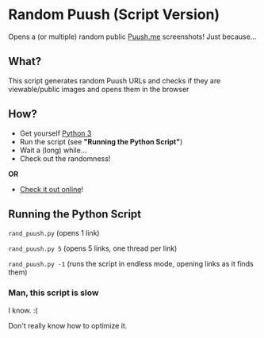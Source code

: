 # Random Puush (Script Version)
Opens a (or multiple) random public [Puush.me](http://puush.me) screenshots!
Just because...

## What?
This script generates random Puush URLs and checks if they are viewable/public images and opens them in the browser

## How?
* Get yourself [Python 3](https://www.python.org/downloads/)
* Run the script (see **"Running the Python Script"**)
* Wait a (long) while...
* Check out the randomness!

**OR**

* [Check it out online](https://github.com/Maxzilla60/Random-Puush/tree/flask-website)!

## Running the Python Script
`rand_puush.py` (opens 1 link)

`rand_puush.py 5` (opens 5 links, one thread per link)

`rand_puush.py -1` (runs the script in endless mode, opening links as it finds them)

### Man, this script is slow
I know. :(

Don't really know how to optimize it.
